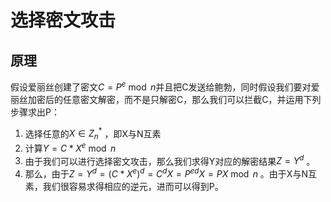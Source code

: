 # 选择密文攻击

## 原理

假设爱丽丝创建了密文$C = P^e \bmod n$并且把C发送给鲍勃，同时假设我们要对爱丽丝加密后的任意密文解密，而不是只解密C，那么我们可以拦截C，并运用下列步骤求出P：

1. 选择任意的$X\in Z_n^{*}$ ，即X与N互素
2. 计算$Y=C*X^e \bmod n$ 
3. 由于我们可以进行选择密文攻击，那么我们求得Y对应的解密结果$Z=Y^d$ 。
4. 那么，由于$Z=Y^d=(C*X^e)^d=C^d X=P^{ed} X= P X\bmod n$ 。由于X与N互素，我们很容易求得相应的逆元，进而可以得到P。
